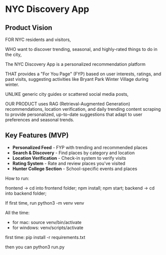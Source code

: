 # NYC Discovery App

## Product Vision

FOR NYC residents and visitors,

WHO want to discover trending, seasonal, and highly-rated things to do in the city,

The NYC Discovery App is a personalized recommendation platform

THAT provides a "For You Page" (FYP) based on user interests, ratings, and past visits, suggesting activities like Bryant Park Winter Village during winter.

UNLIKE generic city guides or scattered social media posts,

OUR PRODUCT uses RAG (Retrieval-Augmented Generation) recommendations, location verification, and daily trending content scraping to provide personalized, up-to-date suggestions that adapt to user preferences and seasonal trends.

## Key Features (MVP)
- **Personalized Feed** - FYP with trending and recommended places
- **Search & Discovery** - Find places by category and location
- **Location Verification** - Check-in system to verify visits
- **Rating System** - Rate and review places you've visited
- **Hunter College Section** - School-specific events and places

How to run:

frontend -> cd into frontend folder; npm install; npm start; 
backend -> cd into backend folder;

If first time, run python3 -m venv venv

All the time:
- for mac: source venv/bin/activate
- for windows: venv/scripts/activate

first time: pip install -r requirements.txt

then you can python3 run.py
